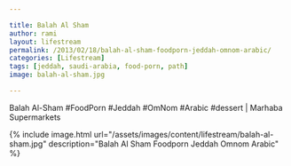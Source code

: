 ```yaml
---

title: Balah Al Sham
author: rami
layout: lifestream 
permalink: /2013/02/18/balah-al-sham-foodporn-jeddah-omnom-arabic/
categories: [Lifestream]
tags: [jeddah, saudi-arabia, food-porn, path] 
image: balah-al-sham.jpg

---
```


Balah Al-Sham #FoodPorn #Jeddah #OmNom #Arabic #dessert | Marhaba Supermarkets

{% include image.html url="/assets/images/content/lifestream/balah-al-sham.jpg" description="Balah Al Sham Foodporn Jeddah Omnom Arabic" %}

